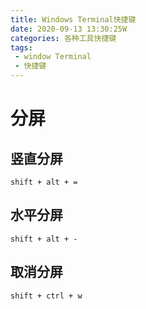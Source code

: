 ```yaml
---
title: Windows Terminal快捷键
date: 2020-09-13 13:30:25W
categories: 各种工具快捷键
tags:
 - window Terminal
 - 快捷键
---
```


# 分屏

## 竖直分屏

```
shift + alt + =
```

## 水平分屏

```
shift + alt + -
```

## 取消分屏

```
shift + ctrl + w
```

